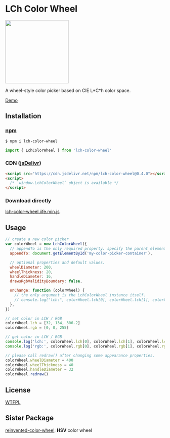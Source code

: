 # LCh Color Wheel

<img src="https://luncheon.github.io/lch-color-wheel/capture.png" width="200" height="200">

A wheel-style color picker based on CIE L\*C\*h color space.

[Demo](https://luncheon.github.io/lch-color-wheel/)

## Installation

### [npm](https://www.npmjs.com/package/lch-color-wheel)

```bash
$ npm i lch-color-wheel
```

```javascript
import { LchColorWheel } from 'lch-color-wheel'
```

### CDN ([jsDelivr](https://www.jsdelivr.com/package/npm/lch-color-wheel))

```html
<script src="https://cdn.jsdelivr.net/npm/lch-color-wheel@0.4.0"></script>
<script>
  /* `window.LchColorWheel` object is available */
</script>
```

### Download directly

<a target="_blank" download="lch-color-wheel.iife.min.js"  href="https://cdn.jsdelivr.net/npm/lch-color-wheel@0.4.0">lch-color-wheel.iife.min.js</a>

## Usage

```javascript
// create a new color picker
var colorWheel = new LchColorWheel({
  // appendTo is the only required property. specify the parent element of the color wheel.
  appendTo: document.getElementById('my-color-picker-container'),

  // optional properties and default values.
  wheelDiameter: 200,
  wheelThickness: 20,
  handleDiameter: 16,
  drawsRgbValidityBoundary: false,

  onChange: function (colorWheel) {
    // the only argument is the LchColorWheel instance itself.
    // console.log("lch:", colorWheel.lch[0], colorWheel.lch[1], colorWheel.lch[2])
  },
})

// set color in LCH / RGB
colorWheel.lch = [32, 134, 306.2]
colorWheel.rgb = [0, 0, 255]

// get color in LCH / RGB
console.log('lch:', colorWheel.lch[0], colorWheel.lch[1], colorWheel.lch[2])
console.log('rgb:', colorWheel.rgb[0], colorWheel.rgb[1], colorWheel.rgb[2])

// please call redraw() after changing some appearance properties.
colorWheel.wheelDiameter = 400
colorWheel.wheelThickness = 40
colorWheel.handleDiameter = 32
colorWheel.redraw()
```

## License

[WTFPL](http://www.wtfpl.net)

## Sister Package

[reinvented-color-wheel](https://github.com/luncheon/reinvented-color-wheel): **HSV** color wheel

